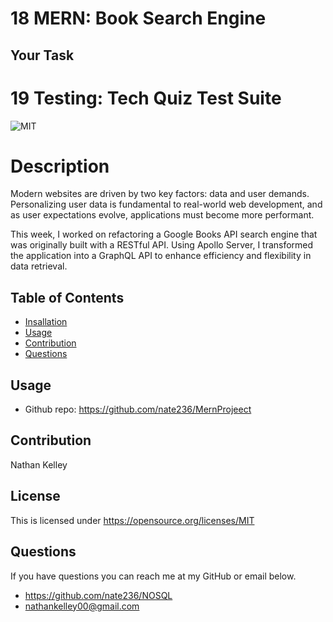 # 18 MERN: Book Search Engine

## Your Task

# 19 Testing: Tech Quiz Test Suite


![MIT](https://img.shields.io/badge/License-MIT-yellow.svg)
# Description
Modern websites are driven by two key factors: data and user demands. Personalizing user data is fundamental to real-world web development, and as user expectations evolve, applications must become more performant.

This week, I worked on refactoring a Google Books API search engine that was originally built with a RESTful API. Using Apollo Server, I transformed the application into a GraphQL API to enhance efficiency and flexibility in data retrieval.
## Table of Contents
- [Insallation](#installation)
- [Usage](#usage)
- [Contribution](#contribution)
- [Questions](#questions)
## Usage
- Github repo: <https://github.com/nate236/MernProjeect>

## Contribution
Nathan Kelley

## License
This is licensed under <https://opensource.org/licenses/MIT>
## Questions
If you have questions you can reach me at my GitHub or email below.
- <https://github.com/nate236/NOSQL>
- nathankelley00@gmail.com